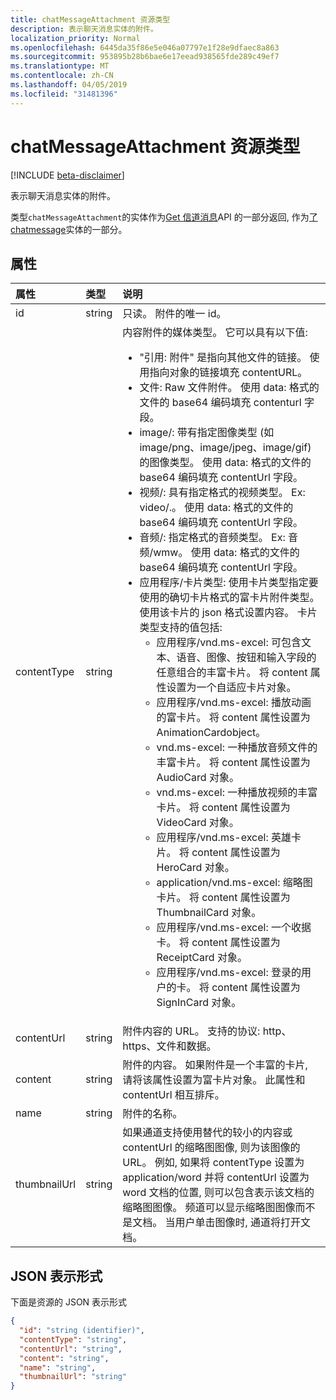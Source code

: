 ```yaml
---
title: chatMessageAttachment 资源类型
description: 表示聊天消息实体的附件。
localization_priority: Normal
ms.openlocfilehash: 6445da35f86e5e046a07797e1f28e9dfaec8a863
ms.sourcegitcommit: 953895b28b6bae6e17eead938565fde289c49ef7
ms.translationtype: MT
ms.contentlocale: zh-CN
ms.lasthandoff: 04/05/2019
ms.locfileid: "31481396"
---
```

# <a name="chatmessageattachment-resource-type"></a>chatMessageAttachment 资源类型

[!INCLUDE [beta-disclaimer](../../includes/beta-disclaimer.md)]

表示聊天消息实体的附件。

类型`chatMessageAttachment`的实体作为[Get 信道消息](../api/channel-list-messages.md)API 的一部分返回, 作为[了 chatmessage](chatmessage.md)实体的一部分。

## <a name="properties"></a>属性
| 属性     | 类型   |说明|
|:---------------|:--------|:----------|
|id|string| 只读。 附件的唯一 id。|
|contentType| string | 内容附件的媒体类型。 它可以具有以下值: <br><ul><li>"引用: 附件" 是指向其他文件的链接。 使用指向对象的链接填充 contentURL。<br></li><li>文件: Raw 文件附件。 使用 data: 格式的文件的 base64 编码填充 contenturl 字段。<br></li><li>image/: 带有指定图像类型 (如 image/png、image/jpeg、image/gif) 的图像类型。 使用 data: 格式的文件的 base64 编码填充 contentUrl 字段。<br></li><li>视频/: 具有指定格式的视频类型。 Ex: video/.。 使用 data: 格式的文件的 base64 编码填充 contentUrl 字段。<br></li><li>音频/: 指定格式的音频类型。 Ex: 音频/wmw。 使用 data: 格式的文件的 base64 编码填充 contentUrl 字段。<br></li><li>应用程序/卡片类型: 使用卡片类型指定要使用的确切卡片格式的富卡片附件类型。 使用该卡片的 json 格式设置内容。 卡片类型支持的值包括:<br><ul><li>应用程序/vnd.ms-excel: 可包含文本、语音、图像、按钮和输入字段的任意组合的丰富卡片。 将 content 属性设置为一个自适应卡片对象。</li><li>应用程序/vnd.ms-excel: 播放动画的富卡片。 将 content 属性设置为 AnimationCardobject。</li><li>vnd.ms-excel: 一种播放音频文件的丰富卡片。 将 content 属性设置为 AudioCard 对象。</li><li>vnd.ms-excel: 一种播放视频的丰富卡片。 将 content 属性设置为 VideoCard 对象。</li><li>应用程序/vnd.ms-excel: 英雄卡片。 将 content 属性设置为 HeroCard 对象。</li><li>application/vnd.ms-excel: 缩略图卡片。 将 content 属性设置为 ThumbnailCard 对象。</li><li>应用程序/vnd.ms-excel: 一个收据卡。 将 content 属性设置为 ReceiptCard 对象。</li><li>应用程序/vnd.ms-excel: 登录的用户的卡。 将 content 属性设置为 SignInCard 对象。</ul></ul>|
|contentUrl|string|附件内容的 URL。 支持的协议: http、https、文件和数据。|
|content|string|附件的内容。 如果附件是一个丰富的卡片, 请将该属性设置为富卡片对象。 此属性和 contentUrl 相互排斥。|
|name|string|附件的名称。|
|thumbnailUrl| string |如果通道支持使用替代的较小的内容或 contentUrl 的缩略图图像, 则为该图像的 URL。 例如, 如果将 contentType 设置为 application/word 并将 contentUrl 设置为 word 文档的位置, 则可以包含表示该文档的缩略图图像。 频道可以显示缩略图图像而不是文档。 当用户单击图像时, 通道将打开文档。|

## <a name="json-representation"></a>JSON 表示形式
 下面是资源的 JSON 表示形式

<!-- {
  "blockType": "resource",
  "optionalProperties": [
    "thumbnailUrl",
    "content",
    "contentUrl"
  ],
  "keyProperty": "id",
  "@odata.type": "microsoft.graph.chatMessageAttachment"
}-->

```json
{
  "id": "string (identifier)",
  "contentType": "string",
  "contentUrl": "string",
  "content": "string",
  "name": "string",
  "thumbnailUrl": "string"
}

```

<!-- uuid: 8fcb5dbc-d5aa-4681-8e31-b001d5168d79
2015-10-25 14:57:30 UTC -->
<!--
{
  "type": "#page.annotation",
  "description": "chat attachment resource",
  "keywords": "",
  "section": "documentation",
  "tocPath": "",
  "suppressions": [
    "Error: /api-reference/beta/resources/chatmessageattachment.md:\r\n      Exception processing links.\r\n    System.ArgumentException: Link Definition was null. Link text: !INCLUDE [beta-disclaimer](../../includes/beta-disclaimer.md)\r\n      at ApiDoctor.Validation.DocFile.get_LinkDestinations()\r\n      at ApiDoctor.Validation.DocSet.ValidateLinks(Boolean includeWarnings, String[] relativePathForFiles, IssueLogger issues, Boolean requireFilenameCaseMatch, Boolean printOrphanedFiles)"
  ]
}
-->
